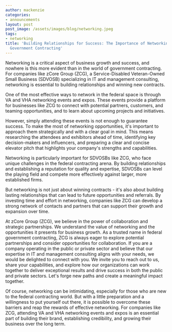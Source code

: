 ```yaml
---
author: mackenzie
categories:
- announcements
layout: post
post_image: /assets/images/blog/networking.jpeg
tags:
- networking
title: 'Building Relationships for Success: The Importance of Networking in SDVOSB
  Government Contracting'
---
```


Networking is a critical aspect of business growth and success, and nowhere is this more evident than in the world of government contracting. For companies like zCore Group (ZCG), a Service-Disabled Veteran-Owned Small Business (SDVOSB) specializing in IT and management consulting, networking is essential to building relationships and winning new contracts.

One of the most effective ways to network in the federal space is through VA and VHA networking events and expos. These events provide a platform for businesses like ZCG to connect with potential partners, customers, and teaming opportunities, and to learn about upcoming projects and initiatives.

However, simply attending these events is not enough to guarantee success. To make the most of networking opportunities, it's important to approach them strategically and with a clear goal in mind. This means researching the attendees and exhibitors ahead of time, identifying key decision-makers and influencers, and preparing a clear and concise elevator pitch that highlights your company's strengths and capabilities.

Networking is particularly important for SDVOSBs like ZCG, who face unique challenges in the federal contracting arena. By building relationships and establishing a reputation for quality and expertise, SDVOSBs can level the playing field and compete more effectively against larger, more established firms.

But networking is not just about winning contracts - it's also about building lasting relationships that can lead to future opportunities and referrals. By investing time and effort in networking, companies like ZCG can develop a strong network of contacts and partners that can support their growth and expansion over time.

At zCore Group (ZCG), we believe in the power of collaboration and strategic partnerships. We understand the value of networking and the opportunities it presents for business growth. As a trusted name in federal government contracting, ZCG is always eager to explore potential partnerships and consider opportunities for collaboration. If you are a company operating in the public or private sector and believe that our expertise in IT and management consulting aligns with your needs, we would be delighted to connect with you. We invite you to reach out to us, share your capabilities, and explore how our organizations can work together to deliver exceptional results and drive success in both the public and private sectors. Let's forge new paths and create a meaningful impact together.

Of course, networking can be intimidating, especially for those who are new to the federal contracting world. But with a little preparation and a willingness to put yourself out there, it is possible to overcome these barriers and reap the rewards of effective networking. For companies like ZCG, attending VA and VHA networking events and expos is an essential part of building their brand, establishing credibility, and growing their business over the long term.
